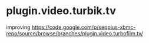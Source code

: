 plugin.video.turbik.tv
======================

improving https://code.google.com/p/seppius-xbmc-repo/source/browse/branches/plugin.video.turbofilm.tv/
